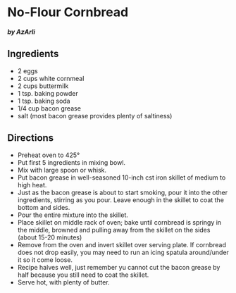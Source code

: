 # No-Flour Cornbread
***by AzArli***
## Ingredients
- 2 eggs
- 2 cups white cornmeal
- 2 cups buttermilk
- 1 tsp. baking powder
- 1 tsp. baking soda
- $1/4$ cup bacon grease
- salt (most bacon grease provides plenty of saltiness)

## Directions
- Preheat oven to 425&deg;
- Put first 5 ingredients in mixing bowl.
- Mix with large spoon or whisk.
- Put bacon grease in well-seasoned 10-inch cst iron skillet of medium to high heat.
- Just as the bacon grease is about to start smoking, pour it into the other ingredients, stirring as you pour. Leave enough in the skillet to coat the bottom and sides.
- Pour the entire mixture into the skillet.
- Place skillet on middle rack of oven; bake until cornbread is springy in the middle, browned and pulling away from the skillet on the sides (about 15-20 minutes)
- Remove from the oven and invert skillet over serving plate. If cornbread does not drop easily, you may need to run an icing spatula around/under it so it come loose.
- Recipe halves well, just remember yu cannot cut the bacon grease by half because you still need to coat the skillet.
- Serve hot, with plenty of butter.